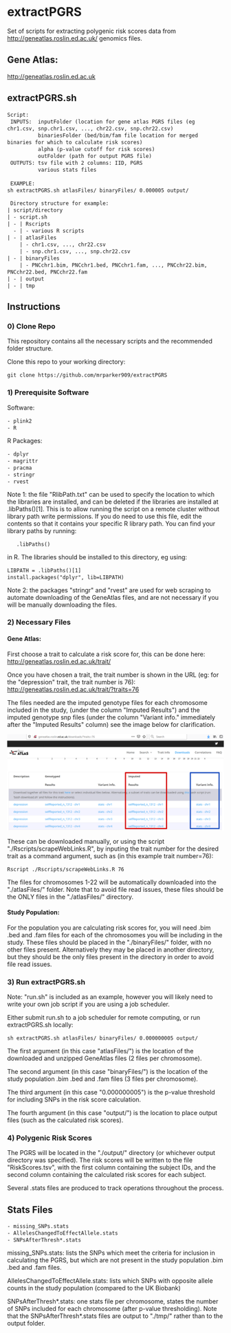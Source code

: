 # extractPGRS

   Set of scripts for extracting polygenic risk scores data from http://geneatlas.roslin.ed.ac.uk/ genomics files.

## Gene Atlas: 

   http://geneatlas.roslin.ed.ac.uk

## extractPGRS.sh
```
Script:
 INPUTS:  inputFolder (location for gene atlas PGRS files (eg chr1.csv, snp.chr1.csv, ..., chr22.csv, snp.chr22.csv)
          binariesFolder (bed/bim/fam file location for merged binaries for which to calculate risk scores)
          alpha (p-value cutoff for risk scores)
          outFolder (path for output PGRS file)
 OUTPUTS: tsv file with 2 columns: IID, PGRS
          various stats files

 EXAMPLE:
sh extractPGRS.sh atlasFiles/ binaryFiles/ 0.000005 output/
```

```
 Directory structure for example:
| script/directory
| - script.sh
| - | Rscripts
  - | - various R scripts
| - | atlasFiles
    | - chr1.csv, ..., chr22.csv
    | - snp.chr1.csv, ..., snp.chr22.csv
| - | binaryFiles
    | - PNCchr1.bim, PNCchr1.bed, PNCchr1.fam, ..., PNCchr22.bim, PNCchr22.bed, PNCchr22.fam
| - | output
| - | tmp
```

## Instructions

### 0) Clone Repo
   
   This repository contains all the necessary scripts and the recommended folder structure.
   
   Clone this repo to your working directory:
```
git clone https://github.com/mrparker909/extractPGRS
```

### 1) Prerequisite Software

   Software:
```
- plink2
- R
```

   R Packages:
```
- dplyr
- magrittr
- pracma
- stringr
- rvest
```

   Note 1: the file "RlibPath.txt" can be used to specify the location to which the libraries are installed, and can be deleted if the libraries are installed at .libPaths()[1]. This is to allow running the script on a remote cluster without library path write permissions. If you do need to use this file, edit the contents so that it contains your specific R library path. You can find your library paths by running: 
```
   .libPaths()
```
in R. The libraries should be installed to this directory, eg using:
```
LIBPATH = .libPaths()[1]
install.packages("dplyr", lib=LIBPATH)
```
   Note 2: the packages "stringr" and "rvest" are used for web scraping to automate downloading of the GeneAtlas files, and are not necessary if you will be manually downloading the files.

### 2) Necessary Files

#### Gene Atlas:

   First choose a trait to calculate a risk score for, this can be done here: http://geneatlas.roslin.ed.ac.uk/trait/

   Once you have chosen a trait, the trait number is shown in the URL (eg: for the "depression" trait, the trait number is 76): http://geneatlas.roslin.ed.ac.uk/trait/?traits=76 
   
   The files needed are the imputed genotype files for each chromosome included in the study, (under the column "Imputed Results") and the imputed genotype snp files (under the column "Variant info." immediately after the "Imputed Results" column) see the image below for clarification.

   ![geneAtlasImage](https://github.com/mrparker909/extractPGRS/blob/master/geneAtlasDownload_markedup.png)

   These can be downloaded manually, or using the script "./Rscripts/scrapeWebLinks.R", by inputing the trait number for the desired trait as a command argument, such as (in this example trait number=76):
```
Rscript ./Rscripts/scrapeWebLinks.R 76
```

The files for chromosomes 1-22 will be automatically downloaded into the "./atlasFiles/" folder. Note that to avoid file read issues, these files should be the ONLY files in the "./atlasFiles/" directory.

#### Study Population:

   For the population you are calculating risk scores for, you will need .bim .bed and .fam files for each of the chromosomes you will be including in the study. These files should be placed in the "./binaryFiles/" folder, with no other files present. Alternatively they may be placed in another directory, but they should be the only files present in the directory in order to avoid file read issues.

### 3) Run extractPGRS.sh

   Note: "run.sh" is included as an example, however you will likely need to write your own job script if you are using a job scheduler.
   
   Either submit run.sh to a job scheduler for remote computing, or run extractPGRS.sh locally:
```
sh extractPGRS.sh atlasFiles/ binaryFiles/ 0.000000005 output/
```

   The first argument (in this case "atlasFiles/") is the location of the downloaded and unzipped GeneAtlas files (2 files per chromosome). 
   
   The second argument (in this case "binaryFiles/") is the location of the study population .bim .bed and .fam files (3 files per chromosome).

   The third argument (in this case "0.000000005") is the p-value threshold for including SNPs in the risk score calculation.

   The fourth argument (in this case "output/") is the location to place output files (such as the calculated risk scores).
   
### 4) Polygenic Risk Scores

   The PGRS will be located in the "./output/" directory (or whichever output directory was specified). The risk scores will be written to the file "RiskScores.tsv", with the first column containing the subject IDs, and the second column containing the calculated risk scores for each subject.
   
   Several .stats files are produced to track operations throughout the process. 
   
## Stats Files

```
- missing_SNPs.stats
- AllelesChangedToEffectAllele.stats
- SNPsAfterThresh*.stats
```

   missing_SNPs.stats: lists the SNPs which meet the criteria for inclusion in calculating the PGRS, but which are not present in the study population .bim .bed and .fam files.

   AllelesChangedToEffectAllele.stats: lists which SNPs with opposite allele counts in the study population (compared to the UK Biobank)
   
   SNPsAfterThresh*.stats: one stats file per chromosome, states the number of SNPs included for each chromosome (after p-value thresholding). Note that the SNPsAfterThresh*.stats files are output to "./tmp/" rather than to the output folder.


